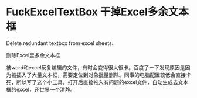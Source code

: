 # FuckExcelTextBox 干掉Excel多余文本框

Delete redundant textbox from excel sheets.

删除Excel里多余文本框

被word和excel反复编辑的文件，有时会变得很大很卡。百度了一下发现原因是因为被插入了大量文本框，需要定位到对象批量删除。同事的电脑配置较低会直接卡死，所以写了这个小工具，打开后直接拖入有问题的excel文件，自动生成去文本框的excel，还世界一个清静。

